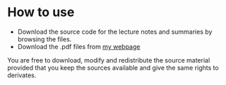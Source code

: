 # How to use
- Download the source code for the lecture notes and summaries by browsing the files.
- Download the .pdf files from [my webpage](https://n.ethz.ch/~kimha)

You are free to download, modify and redistribute the source material provided that you keep the sources available and give the same rights to derivates. 



